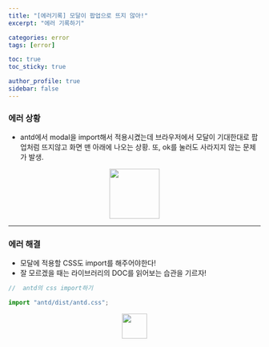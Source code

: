 ```yaml
---
title: "[에러기록] 모달이 팝업으로 뜨지 않아!"
excerpt: "에러 기록하기"

categories: error
tags: [error]

toc: true
toc_sticky: true

author_profile: true
sidebar: false
---
```


### 에러 상황

- antd에서 modal을 import해서 적용시켰는데 브라우저에서 모달이 기대한대로 팝업처럼 뜨지않고 화면 맨 아래에 나오는 상황. 또, ok를 눌러도 사라지지 않는 문제가 발생.

<p align =center><img src="https://velog.velcdn.com/images/hyeun427/post/77c91b0a-24ce-40b5-951a-bf42f9c2a06f/image.png" height=100px></p>

---

### 에러 해결

- 모달에 적용할 CSS도 import를 해주어야한다!
- 잘 모르겠을 때는 라이브러리의 DOC를 읽어보는 습관을 기르자!

```jsx
//	antd의 css import하기

import "antd/dist/antd.css";
```

<p align =center><img src="https://velog.velcdn.com/images/hyeun427/post/e8eb7a43-1476-4c16-966b-45e399176d65/image.png" height=50px></p>
